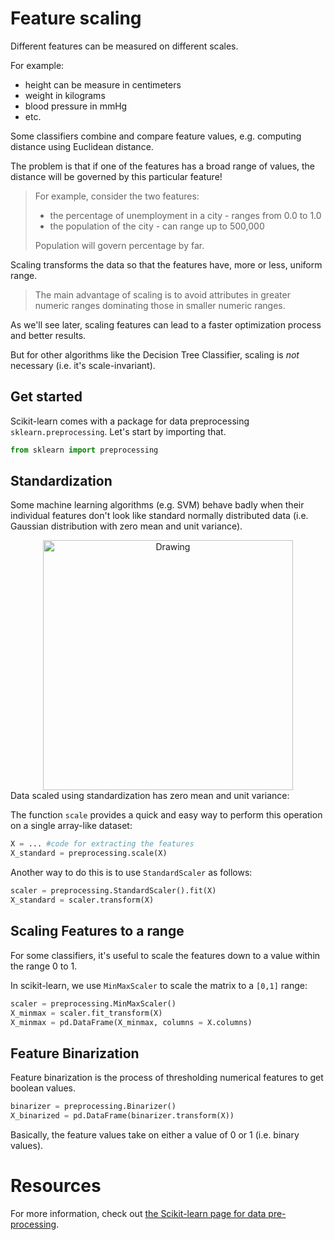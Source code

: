 # Feature scaling

Different features can be measured on different scales. 

For example:
* height can be measure in centimeters
* weight in kilograms
* blood pressure in mmHg
* etc. 

Some classifiers combine and compare feature values, e.g. computing distance using Euclidean distance. 

The problem is that if one of the features has a broad range of values, the distance will be governed by this particular feature!

> For example, consider the two features:
> * the percentage of unemployment in a city - ranges from 0.0 to 1.0
> * the population of the city - can range up to 500,000
>
> Population will govern percentage by far. 

Scaling transforms the data so that the features have, more or less, uniform range.

> The main advantage of scaling is to avoid attributes in greater numeric ranges dominating those in smaller numeric ranges.

As we'll see later, scaling features can lead to a faster optimization process and better results. 

But for other algorithms like the Decision Tree Classifier, scaling is *not* necessary (i.e. it's scale-invariant). 

## Get started
Scikit-learn comes with a package for data preprocessing `sklearn.preprocessing`. Let's start by importing that.
```python
from sklearn import preprocessing
```

## Standardization 
Some machine learning algorithms (e.g. SVM) behave badly when their individual features don't look like standard normally distributed data (i.e. Gaussian distribution with zero mean and unit variance). 
<center><img src="https://docs-assets.developer.apple.com/published/568138fb95/gaussian_labeled_2x_b95dbf3b-42f2-44b8-8034-88835c10b3e4.png" alt="Drawing" width="400" /> </center>
Data scaled using standardization has zero mean and unit variance:

The function `scale` provides a quick and easy way to perform this operation on a single array-like dataset:
```python 
X = ... #code for extracting the features
X_standard = preprocessing.scale(X)
```
Another way to do this is to use `StandardScaler` as follows:
```python
scaler = preprocessing.StandardScaler().fit(X)
X_standard = scaler.transform(X)
```

## Scaling Features to a range
For some classifiers, it's useful to scale the features down to a value within the range 0 to 1. 

In scikit-learn, we use `MinMaxScaler` to scale the matrix to a `[0,1]` range:
```python 
scaler = preprocessing.MinMaxScaler()
X_minmax = scaler.fit_transform(X)
X_minmax = pd.DataFrame(X_minmax, columns = X.columns)
```

## Feature Binarization
Feature binarization is the process of thresholding numerical features to get boolean values.
```python
binarizer = preprocessing.Binarizer()
X_binarized = pd.DataFrame(binarizer.transform(X))
```
Basically, the feature values take on either a value of 0 or 1 (i.e. binary values).

# Resources
For more information, check out [the Scikit-learn page for data pre-processing](http://scikit-learn.org/stable/modules/preprocessing.html).








